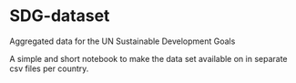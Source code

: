 # SDG-dataset
Aggregated data for the UN Sustainable Development Goals

A simple and short notebook to make the data set available on  in separate csv files per country.
